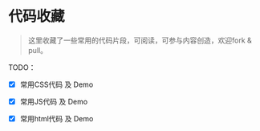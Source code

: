 # 代码收藏

> 这里收藏了一些常用的代码片段，可阅读，可参与内容创造，欢迎fork & pull。


TODO：
 - [x] 常用CSS代码 及 Demo
 - [x] 常用JS代码 及 Demo
 - [x] 常用html代码 及 Demo

